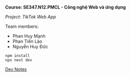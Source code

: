 <strong>Course: SE347.N12.PMCL - Công nghệ Web và ứng dụng</strong>

<em>Project: TikTok Web App</em>

Team members:

- Phan Huy Mạnh
- Phan Tiến Lào
- Nguyễn Huy Đức

```
npm install
npx next dev
```

[Dev Notes]()
